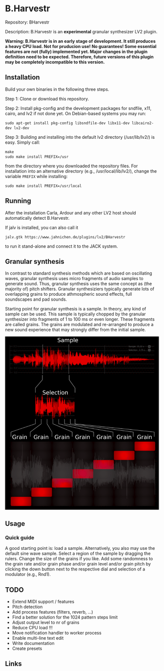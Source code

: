 # B.Harvestr
Repository: BHarvestr

Description: B.Harvestr is an **experimental** granular synthesizer LV2 plugin.

**Warning: B.Harvestr is in an early stage of development. It still produces a heavy CPU load.
Not for pruducion use! No guarantees! Some essential features are not (fully) implemented yet.
Major changes in the plugin definition need to be expected. Therefore, future versions of this
plugin may be completely incompatible to this version.**


## Installation

Build your own binaries in the following three steps.

Step 1: Clone or download this repository.

Step 2: Install pkg-config and the development packages for sndfile, x11, cairo, and lv2 if not
done yet. On Debian-based systems you may run:
```
sudo apt-get install pkg-config libsndfile-dev libx11-dev libcairo2-dev lv2-dev
```

Step 3: Building and installing into the default lv2 directory (/usr/lib/lv2/) is easy. Simply call:
```
make
sudo make install PREFIX=/usr
```
from the directory where you downloaded the repository files. For installation into an
alternative directory (e.g., /usr/local/lib/lv2/), change the variable `PREFIX` while installing:

```
sudo make install PREFIX=/usr/local
```

## Running

After the installation Carla, Ardour and any other LV2 host should automatically detect B.Harvestr.

If jalv is installed, you can also call it
```
jalv.gtk https://www.jahnichen.de/plugins/lv2/BHarvestr
```
to run it stand-alone and connect it to the JACK system.


## Granular synthesis

In contrast to standard synthesis methods which are based on oscillating waves, granular synthesis
uses micro fragments of audio samples to generate sound. Thus, granular synthesis uses the same concept
as (the majority of) pitch shifters. Granular synthesiziers typically generate lots of overlapping
grains to produce athmospheric sound effects, full soundscapes and pad sounds.

Starting point for granular synthesis is a sample. In theory, any kind of sample can be used. This sample
is typically chopped by the granular synthesizer into fragments of 1 to 100 ms or even longer. These
fragments are called grains. The grains are modulated and re-arranged to produce a new sound experience
that may strongly differ from the initial sample.

![grains](https://raw.githubusercontent.com/sjaehn/BHarvestr/master/doc/grains.png "Concept of granular synthesis in B.Harvestr")


## Usage

### Quick guide

A good starting point is: load a sample. Alternatively, you also may use the default sine wave sample.
Select a region of the sample by dragging the rulers. Change the size of the grains if you like. Add some
randomness to the grain rate and/or grain phase and/or grain level and/or grain pitch by clicking the down
button next to the respective dial and selection of a modulator (e.g., Rnd1).


## TODO

* Extend MIDI support / features
* Pitch detection
* Add process features (filters, reverb, ...)
* Find a better solution for the 1024 pattern steps limit
* Adjust output level to nr of grains
* Reduce CPU load !!!
* Move notification handler to worker process
* Enable multi-line text edit
* Write documentation
* Create presets


## Links

